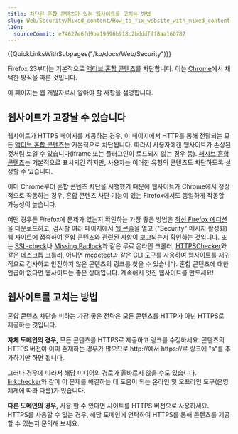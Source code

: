 ```yaml
---
title: 차단된 혼합 콘텐츠가 있는 웹사이트를 고치는 방법
slug: Web/Security/Mixed_content/How_to_fix_website_with_mixed_content
l10n:
  sourceCommit: e74627e6fd9ba19696b918c2bdddfff8aa160787
---
```


{{QuickLinksWithSubpages("/ko/docs/Web/Security")}}

Firefox 23부터는 기본적으로 [액티브 혼합 콘텐츠](/ko/docs/Web/Security/Mixed_content#혼합_액티브_콘텐츠)를 차단합니다. 이는 [Chrome](https://security.googleblog.com/2011/06/trying-to-end-mixed-scripting.html?m=1)에서 채택한 방식을 따른 것입니다.

이 페이지는 웹 개발자로서 알아야 할 사항을 설명합니다.

## 웹사이트가 고장날 수 있습니다

웹사이트가 HTTPS 페이지를 제공하는 경우, 이 페이지에서 HTTP를 통해 전달되는 모든 [액티브 혼합 콘텐츠](/ko/docs/Web/Security/Mixed_content#혼합_액티브_콘텐츠)는 기본적으로 차단됩니다. 따라서 사용자에겐 웹사이트가 손상된 것처럼 보일 수 있습니다(iframe 또는 플러그인이 로드되지 않는 경우 등). [패시브 혼합 콘텐츠](/ko/docs/Web/Security/Mixed_content#혼합_패시브디스플레이_콘텐츠)는 기본적으로 표시되긴 하지만, 사용자는 이러한 유형의 콘텐츠도 차단하도록 설정할 수 있습니다.

이미 Chrome부터 혼합 콘텐츠 차단을 시행했기 때문에 웹사이트가 Chrome에서 정상적으로 작동하는 경우, 혼합 콘텐츠 차단 기능이 있는 Firefox에서도 동일하게 작동할 가능성이 높습니다.

어떤 경우든 Firefox에 문제가 있는지 확인하는 가장 좋은 방법은 [최신 Firefox 에디션](https://www.mozilla.org/en-US/firefox/developer/)을 다운로드하고, 검사할 여러 페이지에서 [웹 콘솔](https://firefox-source-docs.mozilla.org/devtools-user/web_console/index.html)을 열고 ("Security" 메시지 활성화) 웹 사이트에 접속하여 혼합 콘텐츠와 관련된 사항이 보고되는지 확인하는 것입니다. 또는 [SSL-check](https://www.jitbit.com/sslcheck/)나 [Missing Padlock](https://www.missingpadlock.com)과 같은 무료 온라인 크롤러, [HTTPSChecker](https://httpschecker.net/how-it-works)와 같은 데스크톱 크롤러, 아니면 [mcdetect](https://github.com/agis/mcdetect)과 같은 CLI 도구를 사용하여 웹사이트를 재귀적으로 검사하고 안전하지 않은 콘텐츠의 링크를 찾을 수 있습니다. 혼합 콘텐츠에 대한 언급이 없다면 웹사이트는 좋은 상태입니다. 계속해서 멋진 웹사이트를 만드세요!

## 웹사이트를 고치는 방법

혼합 콘텐츠 차단을 피하는 가장 좋은 전략은 모든 콘텐츠를 HTTP가 아닌 HTTPS로 제공하는 것입니다.

**자체 도메인의 경우,** 모든 콘텐츠를 HTTPS로 제공하고 링크를 수정하세요. 콘텐츠의 HTTPS 버전이 이미 존재하는 경우가 많으므로 http\://에서 https\://로 링크에 "s"를 추가하기만 하면 됩니다.

그러나 경우에 따라서 해당 미디어의 경로가 올바르지 않을 수도 있습니다. [linkchecker](https://linkchecker.github.io/linkchecker/)와 같이 이 문제를 해결하는 데 도움이 되는 온라인 및 오프라인 도구(운영 체제에 따라 다름)가 있습니다.

**다른 도메인의 경우,** 사용 할 수 있다면 사이트를 HTTPS 버전으로 사용하세요. HTTPS를 사용할 수 없는 경우, 해당 도메인에 연락하여 HTTPS를 통해 콘텐츠를 제공할 수 있는지 문의해 보세요.

